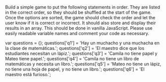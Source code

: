 Build a simple game to put the following statements in order. They are listed in the correct order, so they should be shuffled at the start of the game. Once the options are sorted, the game should check the order and let the user know if it is correct or incorrect. It should also store and display their results in an array. This should be done in vanilla JavaScript. Please use easily readable variable names and comment your code as necessary.

var questions = {};
questions['q1'] = 'Hay un muchacho y una muchacha en la clase de matemáticas.';
questions['q2'] = 'El maestro dice que los estudiantes necesitan un lápiz.';
questions['q3'] = 'Camila no tiene papel y Mateo tiene papel.';
questions['q4'] = 'Camila no tiene un libro de matemáticas y necesita un libro.';
questions['q5'] = 'Mateo no tiene un lápiz, no tiene una hoja de papel, y no tiene un libro.';
questions['q6'] = 'El maestro está furioso.';